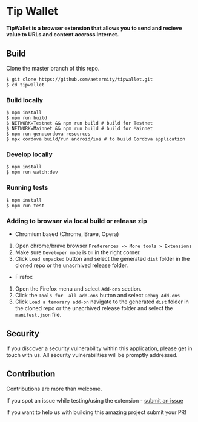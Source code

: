 # Tip Wallet

**TipWallet is a browser extension that allows you to send and recieve value to URLs and content accross Internet.**


## Build

Clone the master branch of this repo.

```
$ git clone https://github.com/aeternity/tipwallet.git
$ cd tipwallet
```

### Build locally

```
$ npm install
$ npm run build
$ NETWORK=Testnet && npm run build # build for Testnet
$ NETWORK=Mainnet && npm run build # build for Mainnet
$ npm run gen:cordova-resources
$ npx cordova build/run android/ios # to build Cordova application
```

### Develop locally

```
$ npm install
$ npm run watch:dev
```

### Running tests

```
$ npm install
$ npm run test
```

### Adding to browser via local build or release zip

- Chromium based (Chrome, Brave, Opera)

1. Open chrome/brave browser `Preferences -> More tools > Extensions`
2. Make sure `Developer mode` is `On` in the right corner.
3. Click `Load unpacked` button and select the generated `dist` folder in the cloned repo or the unacrhived release folder.

- Firefox

1. Open the Firefox menu and select `Add-ons` section.
2. Click the `Tools for  all add-ons` button and select `Debug Add-ons`
3. Click `Load a temorary add-on` navigate to the generated `dist` folder in the cloned repo  or the unacrhived release folder and select the `manifest.json` file.

## Security
If you discover a security vulnerability within this application, please get in touch with us. All security vulnerabilities will be promptly addressed.

## Contribution

Contributions are more than welcome.

If you spot an issue while testing/using the extension - [submit an issue](https://github.com/aeternity/tipwallet/issues)

If you want to help us with building this amazing project submit your PR!
